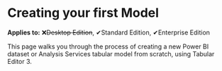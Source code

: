 # Creating your first Model

**Applies to:** &#10060;~~Desktop Edition~~, &#10004;Standard Edition, &#10004;Enterprise Edition

This page walks you through the process of creating a new Power BI dataset or Analysis Services tabular model from scratch, using Tabular Editor 3.

